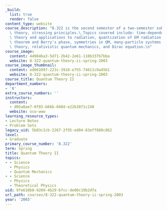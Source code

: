 ```yaml
---
_build:
  list: true
  render: false
content_type: website
course_description: "8.322 is the second semester of a two-semester subject on quantum\
  \ theory, stressing principles.\_Topics covered include: time-dependent perturbation\
  \ theory and applications to radiation, quantization of EM radiation field, adiabatic\
  \ theorem and Berry's phase, symmetries in QM, many-particle systems, scattering\
  \ theory, relativistic quantum mechanics, and Dirac equation.\n"
course_image:
  content: 44904ba3-5d71-2b42-2e61-110b337b7bba
  website: 8-322-quantum-theory-ii-spring-2003
course_image_thumbnail:
  content: ed061097-223c-3910-e755-74611c9a45b1
  website: 8-322-quantum-theory-ii-spring-2003
course_title: Quantum Theory II
department_numbers:
- '8'
extra_course_numbers: ''
instructors:
  content:
  - d05a8ae7-0f03-b66b-040d-e22b38f1c240
  website: ocw-www
learning_resource_types:
- Lecture Notes
- Problem Sets
legacy_uid: 5b03c1cb-2267-2f95-ed04-83eff888c862
level:
- Graduate
primary_course_number: '8.322'
term: Spring
title: Quantum Theory II
topics:
- - Science
  - Physics
  - Quantum Mechanics
- - Science
  - Physics
  - Theoretical Physics
uid: 9fe610b0-9209-4b29-bfcc-de00c19b2dfa
url_path: courses/8-322-quantum-theory-ii-spring-2003
year: '2003'
---
```

